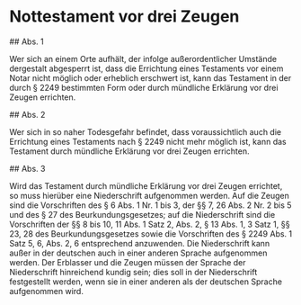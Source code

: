 # Nottestament vor drei Zeugen



\#\# Abs. 1

 Wer sich an einem Orte aufhält, der infolge außerordentlicher Umstände dergestalt abgesperrt ist, dass die Errichtung eines Testaments vor einem Notar nicht möglich oder erheblich erschwert ist, kann das Testament in der durch § 2249 bestimmten Form oder durch mündliche Erklärung vor drei Zeugen errichten.

\#\# Abs. 2

 Wer sich in so naher Todesgefahr befindet, dass voraussichtlich auch die Errichtung eines Testaments nach § 2249 nicht mehr möglich ist, kann das Testament durch mündliche Erklärung vor drei Zeugen errichten.

\#\# Abs. 3

 Wird das Testament durch mündliche Erklärung vor drei Zeugen errichtet, so muss hierüber eine Niederschrift aufgenommen werden. Auf die Zeugen sind die Vorschriften des § 6 Abs. 1 Nr. 1 bis 3, der §§ 7, 26 Abs. 2 Nr. 2 bis 5 und des § 27 des Beurkundungsgesetzes; auf die Niederschrift sind die Vorschriften der §§ 8 bis 10, 11 Abs. 1 Satz 2, Abs. 2, § 13 Abs. 1, 3 Satz 1, §§ 23, 28 des Beurkundungsgesetzes sowie die Vorschriften des § 2249 Abs. 1 Satz 5, 6, Abs. 2, 6 entsprechend anzuwenden. Die Niederschrift kann außer in der deutschen auch in einer anderen Sprache aufgenommen werden. Der Erblasser und die Zeugen müssen der Sprache der Niederschrift hinreichend kundig sein; dies soll in der Niederschrift festgestellt werden, wenn sie in einer anderen als der deutschen Sprache aufgenommen wird. 


